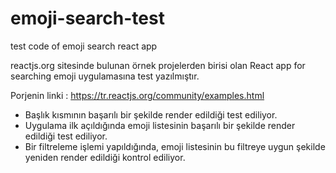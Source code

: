 # emoji-search-test
 test code of emoji search react app
 
 reactjs.org sitesinde bulunan örnek projelerden birisi olan React app for searching emoji uygulamasına test yazılmıştır.
 
 Porjenin linki : https://tr.reactjs.org/community/examples.html
 
 <ul>
  <li>Başlık kısmının başarılı bir şekilde render edildiği test ediliyor.</li>
  <li>Uygulama ilk açıldığında emoji listesinin başarılı bir şekilde render edildiği test ediliyor.</li>
  <li>Bir filtreleme işlemi yapıldığında, emoji listesinin bu filtreye uygun şekilde yeniden render edildiği kontrol ediliyor.</li>
 </ul>
